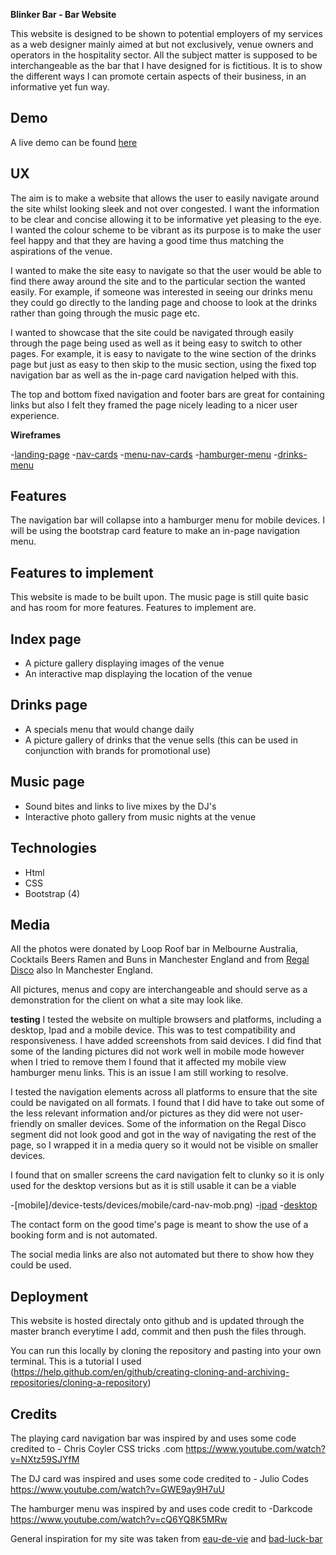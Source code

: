 **Blinker Bar - Bar Website**

This website is designed to be shown to potential employers of my services as a web designer mainly aimed at but not exclusively, venue owners and operators in the hospitality sector. 
All the subject matter is supposed to be interchangeable as the bar that I have designed for is fictitious. It is to show the different ways I can promote certain aspects of their business, in an informative yet fun way.


**Demo**
----------
A live demo can be found [here](https://8000-e494f380-bec5-42b5-bb5c-d0d295d9351b.ws-eu01.gitpod.io/)




**UX**
----------

The aim is to make a website that allows the user to easily navigate around the site whilst looking sleek and not over congested.
I want the information to be clear and concise allowing it to be informative yet pleasing to the eye. I wanted the colour scheme to
be vibrant as its purpose is to make the user feel happy and that they are having a good time thus matching the aspirations of the venue.

I wanted to make the site easy to navigate so that the user would be able to find there away around the site and to the particular section the wanted easily. For example, if someone was interested in seeing our drinks menu they could go directly to the landing page and choose to look at 
the drinks rather than going through the music page etc.

I wanted to showcase that the site could be navigated through easily through the page being used as well as it being easy to switch to other pages. 
For example, it is easy to navigate to the wine section of the drinks page but just as easy to then skip to the music section, using the fixed top navigation bar as well as the in-page card navigation helped with this. 

The top and bottom fixed navigation and footer bars are great for containing links but also I felt they framed the page nicely leading to a nicer user 
experience.

**Wireframes**

-[landing-page](wireframe/landing-page-desktop-mobile.jpg)
-[nav-cards](wireframe/cards-desktop.jpg)
-[menu-nav-cards](wireframe/menu-cards-desk-mob.jpg)
-[hamburger-menu](wireframe/opening-hours-desk-mob.jpg)
-[drinks-menu](wireframe/wine-menu-desk-mob.jpg)




 **Features**
----------

The navigation bar will collapse into a hamburger menu for mobile devices.
I will be using the bootstrap card feature to make an in-page navigation menu.

**Features to implement**
----------

This website is made to be built upon. The music page is still quite basic and has room for more features. Features to implement are.

Index page
----------
 - A picture gallery displaying images of the venue
 - An interactive map displaying the location of the venue

Drinks page
----------
- A specials menu that would change daily 
- A picture gallery of drinks that the venue sells (this can be used in conjunction with brands for promotional use)

 

Music page
----------
 - Sound bites and links to live mixes by the DJ's
 - Interactive photo gallery from music nights at the venue

 **Technologies**
----------

 
- Html
- CSS
- Bootstrap (4)




 **Media**
----------

All the photos were donated by Loop Roof bar in Melbourne Australia, Cocktails Beers Ramen and Buns
in Manchester England and from [Regal Disco](https://www.facebook.com/regaldisco/) also In Manchester England.




All pictures, menus and copy are interchangeable and should serve as a demonstration for the client on what a site may look like.








**testing**
I tested the website on multiple browsers and platforms, including a desktop, Ipad and a mobile device. 
This was to test compatibility and responsiveness. I have added screenshots from said devices. I did find that some of the landing pictures did not work well in mobile mode however when I tried to remove them I found that it affected my mobile view hamburger menu links. This is an issue I am still working to resolve.

I tested the navigation elements across all platforms to ensure that the site could be navigated on all formats.
I found that I did have to take out some of the less relevant information and/or pictures as they did were not user-friendly 
on smaller devices. Some of the information on the Regal Disco segment did not look good and got in the way of navigating the rest of the page, so I wrapped it in a media query so it would not be visible on smaller devices.

I found that on smaller screens the card navigation felt to clunky so it is only used for the desktop versions but as it is still usable it can be a viable 

-[mobile]/device-tests/devices/mobile/card-nav-mob.png)
-[ipad](device-tests/devices/beer-list-ipad.png)
-[desktop](device-tests/devices/mobile/booking-form-desk.png)



The contact form on the good time's page is meant to show the use of a booking form and is not automated.

The social media links are also not automated but there to show how they could be used.


**Deployment**
----------
This website is hosted directaly onto github and is updated through the master branch everytime I add, commit and then push the files through.

You can run this locally by cloning the repository and pasting into your own terminal. This is a tutorial I used (https://help.github.com/en/github/creating-cloning-and-archiving-repositories/cloning-a-repository)


 **Credits**
----------

The playing card navigation bar was inspired by and uses some code credited to - Chris Coyler CSS tricks .com
https://www.youtube.com/watch?v=NXtz59SJYfM


The DJ card was inspired and uses some code credited to - Julio Codes
https://www.youtube.com/watch?v=GWE9ay9H7uU

The hamburger menu was inspired by and uses code credit to -Darkcode
https://www.youtube.com/watch?v=cQ6YQ8K5MRw

General inspiration for my site was taken from [eau-de-vie](http://www.eaudevie.com.au/) and [bad-luck-bar](http://www.badluckbar.com/)